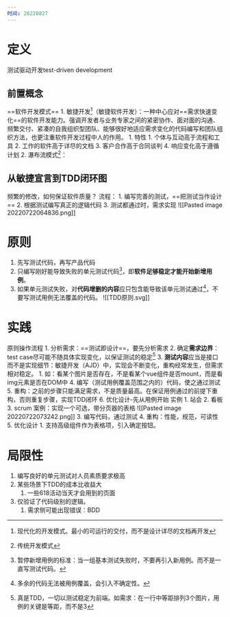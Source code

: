 ```yaml
---
时间: 20220827
---
```

# 定义
测试驱动开发test-driven development
## 前置概念
==软件开发模式==
	1. 敏捷开发[^1]（敏捷软件开发）：一种中心应对==需求快速变化==的软件开发能力。强调开发者与业务专家之间的紧密协作、面对面的沟通、频繁交付、紧凑的自我组织型团队、能够很好地适应需求变化的代码编写和团队组织方法，也更注重软件开发过程中人的作用。
		1. 特性
			1. 个体与互动高于流程和工具
			2. 工作的软件高于详尽的文档
			3. 客户合作高于合同谈判
			4. 响应变化高于遵循计划
	2. 瀑布流模式[^2]：
## 从敏捷宣言到TDD闭环图
频繁的修改，如何保证软件质量？
流程：
	1. 编写完善的测试，==把测试当作设计==
	2. 根据测试编写真正的逻辑代码
	3. 测试都通过时，需求实现
![[Pasted image 20220722064836.png]]
# 原则
1. 先写测试代码，再写产品代码
2. 只编写刚好能导致失败的单元测试代码[^3]，即**软件足够稳定才能开始新增用例**。
3. 如果单元测试失败，对**代码增删的内容**应只包含能导致该单元测试通过[^4]，不要写测试用例无法覆盖的代码。
![[TDD原则.svg]]
# 实践
原则操作流程
	1. 分析需求：==测试即设计==，要先分析需求
	2. 确定**需求边界**：test case尽可能不随具体实现变化，以保证测试的稳定[^5]
	3. **测试内容**应当是接口而不是实现细节：敏捷开发（AJD）中，实现会不断变化，重构经常发生，但需求相对稳定。
		1. 如：看某个图片是否存在，不是看某个vue组件是否mount，而是看img元素是否在DOM中
	4. 编写（测试用例覆盖范围之内的）代码，使之通过测试
	5. 重构：之前的步骤只能满足需求，不是质量最高。在保证用例通过的前提下重构，否则重复步骤，实现TDD闭环
	6. 优化设计-先从用例开始
实例
	1. 站会
	2. 看板
	3. scrum
案例：实现一个可选，带分页器的表格
![[Pasted image 20220722073242.png]]
3. 编写代码，通过测试
4. 重构：性能，规范，可读性
5. 优化设计
	1. 支持高级组件作为表格项，引入确定按钮。

# 局限性
1. 编写良好的单元测试对人员素质要求极高
2. 某些场景下TDD的成本比收益大
	1. 一些618活动当天才会用到的页面
3. 仅验证了代码级别的逻辑。
	1. 需求侧可能出现错误：BDD

[^1]: 现代化的开发模式。最小的可运行的交付，而不是设计详尽的文档再开发
[^2]: 传统开发模式
[^3]: 暂停新增用例的标准：当一组基本测试失败时，不要再引入新用例。而不是一直写测试代码。
[^4]: 多余的代码无法被用例覆盖，会引入不确定性。
[^5]: 真是TDD，一切以测试稳定为前端。如需求：在一行中等距排列3个图片，用例的关键是等距，而不是3